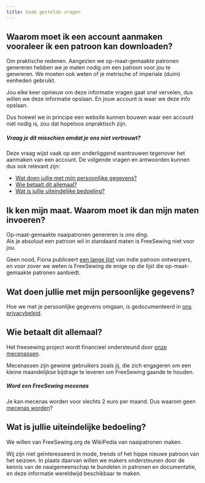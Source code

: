 ```yaml
---
title: Vaak gestelde vragen
---
```


## Waarom moet ik een account aanmaken vooraleer ik een patroon kan downloaden?

Om praktische redenen. Aangezien we op-maat-gemaakte patronen genereren hebben we je maten nodig om een patroon voor jou te genereren. We moeten ook weten of je metrische of imperiale (duim) eenheden gebruikt.

Jou elke keer opnieuw om deze informatie vragen gaat snel vervelen, dus willen we deze informatie opslaan. En jouw account is waar we deze info opslaan.

Dus hoewel we in principe een website kunnen bouwen waar een account niet nodig is, zou dat hopeloos onpraktisch zijn.

<note>

##### Vraag je dit misschien omdat je ons niet vertrouwt?

Deze vraag wijst vaak op een onderliggend wantrouwen tegenover het aanmaken van een account. De volgende vragen en antwoorden kunnen dus ook relevant zijn:

- [Wat doen jullie met mijn persoonlijke gegevens?](#what-are-you-doing-with-my-personal-data)
- [Wie betaalt dit allemaal?](#who-pays-for-all-of-this)
- [Wat is jullie uiteindelijke bedoeling?](#whats-your-end-game)

</Note>

## Ik ken mijn maat. Waarom moet ik dan mijn maten invoeren?

Op-maat-gemaakte naaipatronen genereren is *ons ding*.  
Als je absoluut een patroon wil in standaard maten is FreeSewing niet voor jou.

Geen nood, Fiona publiceert [een lange lijst](https://chainstitcher.blogspot.com/p/about-blog.html) van indie patroon ontwerpers, en voor zover we weten is FreeSewing de enige op die lijst die op-maat-gemaakte patronen aanbiedt.

## Wat doen jullie met mijn persoonlijke gegevens?

Hoe we met je persoonlijke gegevens omgaan, is gedocumenteerd in [ons privacybeleid](/docs/about/privacy/).

## Wie betaalt dit allemaal?

Het freesewing project wordt financieel ondersteund door [onze mecenassen](/patrons).

Mecenassen zijn gewone gebruikers zoals jij, die zich engageren om een kleine maandelijkse bijdrage te leveren om FreeSewing gaande te houden.

<note>

##### Word een FreeSewing mecenas

Je kan mecenas worden voor slechts 2 euro per maand. Dus waarom geen [mecenas worden](/patrons/join)?

</Note>

## Wat is jullie uiteindelijke bedoeling?

We willen van FreeSewing.org de WikiPedia van naaipatronen maken.

Wij zijn niet geïnteresseerd in mode, trends of het hippe nieuwe patroon van het seizoen. In plaats daarvan willen we makers ondersteunen door de kennis van de naaigemeenschap te bundelen in patronen en documentatie, en deze informatie wereldwijd beschikbaar te maken.